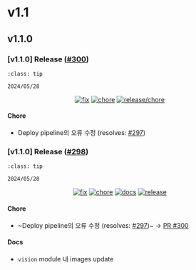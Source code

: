 # v1.1

## v1.1.0

<h3>[v1.1.0] Release (<a href=https://github.com/Zerohertz/zerohertzLib/pull/300>#300</a>)</h3>

```{admonition} Release Date
:class: tip

2024/05/28
```

<p align="center">
<a href="https://github.com/Zerohertz/zerohertzLib/pulls?q=is:pr label:fix"><img src="https://img.shields.io/badge/fix-d73a4a?style=flat-square&logo=github" alt="fix"/></a>
<a href="https://github.com/Zerohertz/zerohertzLib/pulls?q=is:pr label:chore"><img src="https://img.shields.io/badge/chore-fef2c0?style=flat-square&logo=github" alt="chore"/></a>
<a href="https://github.com/Zerohertz/zerohertzLib/pulls?q=is:pr label:release/chore"><img src="https://img.shields.io/badge/release/chore-22FD7F?style=flat-square&logo=github" alt="release/chore"/></a>
</p>


<h4>Chore</h4>

+ Deploy pipeline의 오류 수정 (resolves: <a href="https://github.com/Zerohertz/zerohertzLib/issues/297">#297</a>)
<h3>[v1.1.0] Release (<a href=https://github.com/Zerohertz/zerohertzLib/pull/298>#298</a>)</h3>

```{admonition} Release Date
:class: tip

2024/05/28
```

<p align="center">
<a href="https://github.com/Zerohertz/zerohertzLib/pulls?q=is:pr label:fix"><img src="https://img.shields.io/badge/fix-d73a4a?style=flat-square&logo=github" alt="fix"/></a>
<a href="https://github.com/Zerohertz/zerohertzLib/pulls?q=is:pr label:chore"><img src="https://img.shields.io/badge/chore-fef2c0?style=flat-square&logo=github" alt="chore"/></a>
<a href="https://github.com/Zerohertz/zerohertzLib/pulls?q=is:pr label:docs"><img src="https://img.shields.io/badge/docs-E1B40A?style=flat-square&logo=github" alt="docs"/></a>
<a href="https://github.com/Zerohertz/zerohertzLib/pulls?q=is:pr label:release"><img src="https://img.shields.io/badge/release-00FF00?style=flat-square&logo=github" alt="release"/></a>
</p>


<h4>Chore</h4>

+ ~Deploy pipeline의 오류 수정 (resolves: <a href="https://github.com/Zerohertz/zerohertzLib/issues/297">#297</a>)~ → [PR <a href="https://github.com/Zerohertz/zerohertzLib/issues/300">#300</a>](https://github.com/Zerohertz/zerohertzLib/pull/300)

<h4>Docs</h4>

+ `vision` module 내 images update
